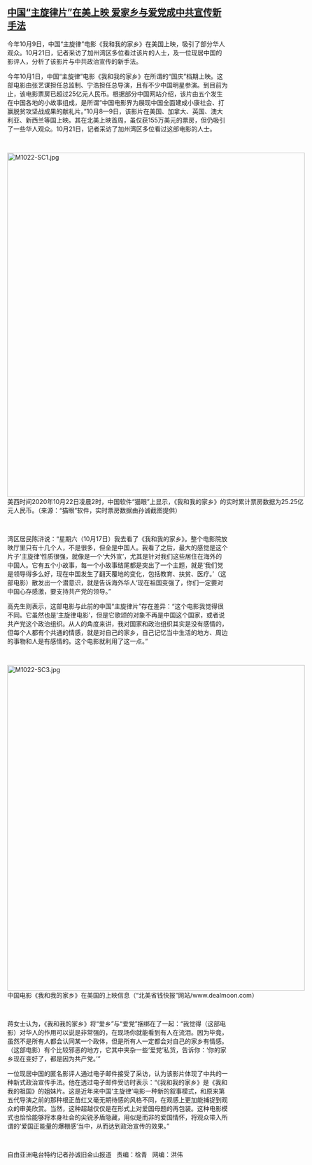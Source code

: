 <!--1603393509000-->
[中国“主旋律片”在美上映    爱家乡与爱党成中共宣传新手法](https://www.rfa.org/mandarin/yataibaodao/junshiwaijiao/sc-10222020142516.html)
------

<p>今年10月9日，中国“主旋律”电影《我和我的家乡》在美国上映，吸引了部分华人观众。10月21日，记者采访了加州湾区多位看过该片的人士，及一位现居中国的影评人，分析了该影片与中共政治宣传的新手法。</p><p>今年10月1日，中国“主旋律”电影《我和我的家乡》在所谓的“国庆”档期上映。这部电影由张艺谋担任总监制、宁浩担任总导演，且有不少中国明星参演。到目前为止，该电影票房已超过25亿元人民币。根据部分中国网站介绍，该片由五个发生在中国各地的小故事组成，是所谓“中国电影界为展现中国全面建成小康社会、打赢脱贫攻坚战成果的献礼片。”10月8—9日，该影片在美国、加拿大、英国、澳大利亚、新西兰等国上映。其在北美上映首周，虽仅获155万美元的票房，但仍吸引了一些华人观众。10月21日，记者采访了加州湾区多位看过这部电影的人士。</p><p> </p><p><div class="image-inline captioned" style="width:680px;"><div style="width:680px;"><img alt="M1022-SC1.jpg" height="787" src="https://www.rfa.org/mandarin/yataibaodao/junshiwaijiao/sc-10222020142516.html/M1022-SC1.jpg/image" title="M1022-SC1.jpg" width="680"/></div><div class="image-caption"><span style="width:680px;">美西时间2020年10月22日凌晨2时，中国软件“猫眼”上显示，《我和我的家乡》的实时累计票房数据为25.25亿元人民币。（来源：“猫眼”软件，实时票房数据由孙诚截图提供）</span><span class="copyright"> </span></div></div></p><p> </p><p>湾区居民陈浒说：“星期六（10月17日）我去看了《我和我的家乡》。整个电影院放映厅里只有十几个人，不是很多，但全是中国人。我看了之后，最大的感觉是这个片子‘主旋律’性质很强，就像是一个‘大外宣’，尤其是针对我们这些居住在海外的中国人。它有五个小故事，每一个小故事结尾都是突出了一个主题，就是‘我们党是领导得多么好，现在中国发生了翻天覆地的变化，包括教育、扶贫、医疗。’（这部电影）散发出一个潜意识，就是告诉海外华人‘现在祖国变强了，你们一定要对中国心存感激，要支持共产党的领导。”</p><p>高先生则表示，这部电影与此前的中国“主旋律片”存在差异：“这个电影我觉得很不同。它虽然也是‘主旋律电影’，但是它歌颂的对象不再是中国这个国家，或者说共产党这个政治组织。从人的角度来讲，我对国家和政治组织其实是没有感情的，但每个人都有个共通的情感，就是对自己的家乡，自己记忆当中生活的地方、周边的事物和人是有感情的。这个电影就利用了这一点。”</p><p> </p><p><div class="image-inline captioned" style="width:680px;"><div style="width:680px;"><img alt="M1022-SC3.jpg" height="744" src="https://www.rfa.org/mandarin/yataibaodao/junshiwaijiao/sc-10222020142516.html/M1022-SC3.jpg/image" title="M1022-SC3.jpg" width="680"/></div><div class="image-caption"><span style="width:680px;">中国电影《我和我的家乡》在美国的上映信息（“北美省钱快报”网站/www.dealmoon.com）</span><span class="copyright"> </span></div></div></p><p> </p><p>蒋女士认为，《我和我的家乡》将“爱乡”与“爱党”捆绑在了一起：“我觉得（这部电影）对华人的作用可以说是非常强的，在现场你就能看到有人在流泪。因为毕竟，虽然不是所有人都会认同某一个政体，但是所有人一定都会对自己的家乡有情感。（这部电影）有个比较邪恶的地方，它其中夹杂一些‘爱党’私货，告诉你：‘你的家乡现在变好了，都是因为共产党。’”</p><p>一位现居中国的匿名影评人通过电子邮件接受了采访，认为该影片体现了中共的一种新式政治宣传手法。他在透过电子邮件受访时表示：“《我和我的家乡》是《我和我的祖国》的姐妹片。这是近年来中国‘主旋律’电影一种新的叙事模式，和原来第五代导演之前的那种根正苗红又毫无期待感的风格不同，在观感上更加能捕捉到观众的审美欣赏。当然，这种超越仅仅是在形式上对爱国母题的再包装。这种电影模式也恰恰能够将本身社会的尖锐矛盾隐藏，用似是而非的爱国情怀，将观众带入所谓的‘爱国正能量的爆棚感’当中，从而达到政治宣传的效果。”</p><p> </p><p>自由亚洲电台特约记者孙诚旧金山报道   责编：梒青   网编：洪伟</p>
